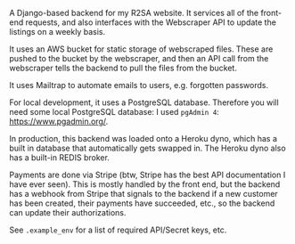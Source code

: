 A Django-based backend for my R2SA website. It services all of the front-end requests, and also interfaces with the Webscraper API to update the listings on a weekly basis.

It uses an AWS bucket for static storage of webscraped files. These are pushed to the bucket by the webscraper, and then an API call from the webscraper tells the backend to pull the files from the bucket.

It uses Mailtrap to automate emails to users, e.g. forgotten passwords.

For local development, it uses a PostgreSQL database. Therefore you will need some local PostgreSQL database: I used `pgAdmin 4`: https://www.pgadmin.org/.

In production, this backend was loaded onto a Heroku dyno, which has a built in database that automatically gets swapped in. The Heroku dyno also has a built-in REDIS broker.

Payments are done via Stripe (btw, Stripe has the best API documentation I have ever seen). This is mostly handled by the front end, but the backend has a webhook from Stripe that signals to the backend if a new customer has been created, their payments have succeeded, etc., so the backend can update their authorizations.

See `.example_env` for a list of required API/Secret keys, etc.


